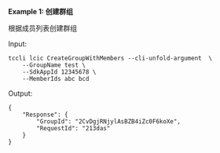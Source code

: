 **Example 1: 创建群组**

根据成员列表创建群组

Input: 

```
tccli lcic CreateGroupWithMembers --cli-unfold-argument  \
    --GroupName test \
    --SdkAppId 12345678 \
    --MemberIds abc bcd
```

Output: 
```
{
    "Response": {
        "GroupId": "2CvDgjRNjylAsBZB4iZc0F6koXe",
        "RequestId": "213das"
    }
}
```

